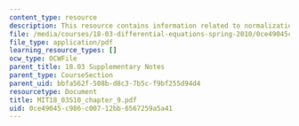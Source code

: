 ```yaml
---
content_type: resource
description: This resource contains information related to normalization of solutions.
file: /media/courses/18-03-differential-equations-spring-2010/0ce49045c986c00712bb6567259a5a41_MIT18_03S10_chapter_9.pdf
file_type: application/pdf
learning_resource_types: []
ocw_type: OCWFile
parent_title: 18.03 Supplementary Notes
parent_type: CourseSection
parent_uid: bbfa562f-508b-d8c3-7b5c-f9bf255d94d4
resourcetype: Document
title: MIT18_03S10_chapter_9.pdf
uid: 0ce49045-c986-c007-12bb-6567259a5a41
---
```

